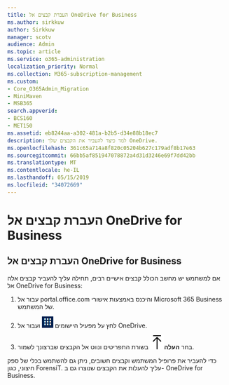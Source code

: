 ```yaml
---
title: העברת קבצים אל OneDrive for Business
ms.author: sirkkuw
author: Sirkkuw
manager: scotv
audience: Admin
ms.topic: article
ms.service: o365-administration
localization_priority: Normal
ms.collection: M365-subscription-management
ms.custom:
- Core_O365Admin_Migration
- MiniMaven
- MSB365
search.appverid:
- BCS160
- MET150
ms.assetid: eb8244aa-a302-481a-b2b5-d34e88b18ec7
description: למד כיצד להעביר את הקבצים שלך OneDrive.
ms.openlocfilehash: 361c65a714a8f820c05204b627c179adf8b17e63
ms.sourcegitcommit: 66bb5af851947078872a4d31d3246e69f7dd42bb
ms.translationtype: MT
ms.contentlocale: he-IL
ms.lasthandoff: 05/15/2019
ms.locfileid: "34072669"
---
```

# <a name="move-files-to-onedrive-for-business"></a>העברת קבצים אל OneDrive for Business

## <a name="move-files-to-onedrive-for-business"></a>העברת קבצים אל OneDrive for Business

אם למשתמש יש מחשב הכולל קבצים אישיים רבים, תחילה עליך להעביר קבצים אלה אל OneDrive for Business:
  
1. עבור אל portal.office.com והיכנס באמצעות אישורי Microsoft 365 Business של המשתמש.
    
2. לחץ על מפעיל היישומים ![The app launcher icon in Office 365](media/7502f4ec-3c9a-435d-a7b4-b9cda85189a7.png) ועבור אל OneDrive. 
    
3. בחר **העלה**![Upload](media/d9b963b8-10af-42e2-953d-360301b83d3c.png) בשורת התפריטים ונווט אל הקבצים שברצונך לשמור. 
    
כדי להעביר את פרופיל המשתמש וקבצים חשובים, ניתן גם להשתמש בכלי של ספק חיצוני, כגון ForensiT. עליך להעלות את הקבצים שנוצרו גם ב- OneDrive for Business.
  
